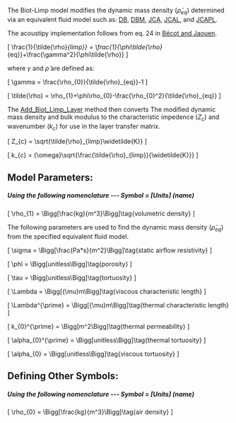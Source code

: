 The Biot-Limp model modifies the dynamic mass density $(\tilde{\rho}_{eq})$ determined via an equivalent fluid model such as: [DB](https://jakep72.github.io/acoustipy/Theory/DB_Model/), [DBM](https://jakep72.github.io/acoustipy/Theory/DBM_Model/), [JCA](https://jakep72.github.io/acoustipy/Theory/JCA_Model/), [JCAL](https://jakep72.github.io/acoustipy/Theory/JCAL_Model/), and [JCAPL](https://jakep72.github.io/acoustipy/Theory/JCAPL_Model/).

The acoustipy implementation follows from eq. 24 in [Bécot and Jaouen](https://doi.org/10.1121/1.4826175).

\[
\frac{1}{\tilde{\rho}_{limp}} = \frac{1}{\phi\tilde{\rho}_{eq}}+\frac{\gamma^2}{\phi\tilde{\rho}}
\]

where $\gamma$ and $\tilde{\rho}$ are defined as:

\[
\gamma = \frac{\rho_{0}}{\tilde{\rho}_{eq}}-1
\]

\[
\tilde{\rho} = \rho_{1}+\phi\rho_{0}-\frac{\rho_{0}^2}{\tilde{\rho}_{eq}}
\]

The [Add_Biot_Limp_Layer](https://jakep72.github.io/acoustipy/AcousticTMM/#src.acoustipy.TMM.AcousticTMM.Add_Biot_Limp_Layer) method then converts The modified dynamic mass density and bulk modulus to the characteristic impedence $(Z_{c})$ and wavenumber $(k_{c})$ for use in the layer transfer matrix.

\[
Z_{c} = \sqrt{\tilde{\rho}_{limp}\widetilde{K}}
\]

\[
k_{c} = {\omega}\sqrt{\frac{\tilde{\rho}_{limp}}{\widetilde{K}}}
\]


## Model Parameters:

##### Using the following nomenclature --- Symbol = [Units] (name)

\[
\rho_{1} = \Bigg[\frac{kg}{m^3}\Bigg]\tag{volumetric density}
\]

The following parameters are used to find the dynamic mass density $(\tilde{\rho}_{eq})$ from the specified equivalent fluid model.

\[
\sigma = \Bigg[\frac{Pa*s}{m^2}\Bigg]\tag{static airflow resistivity}
\]

\[
\phi = \Bigg[unitless\Bigg]\tag{porosity}
\]

\[
\tau = \Bigg[unitless\Bigg]\tag{tortuosity}
\]

\[
\Lambda = \Bigg[{\mu}m\Bigg]\tag{viscous characteristic length}
\]

\[
\Lambda^{\prime} = \Bigg[{\mu}m\Bigg]\tag{thermal characteristic length}
\]

\[
k_{0}^{\prime} = \Bigg[m^2\Bigg]\tag{thermal permeability}
\]

\[
\alpha_{0}^{\prime} = \Bigg[unitless\Bigg]\tag{thermal tortuosity}
\]

\[
\alpha_{0} = \Bigg[unitless\Bigg]\tag{viscous tortuosity}
\]



## Defining Other Symbols:

##### Using the following nomenclature --- Symbol = [Units] (name)

\[
\rho_{0} = \Bigg[\frac{kg}{m^3}\Bigg]\tag{air density}
\]


